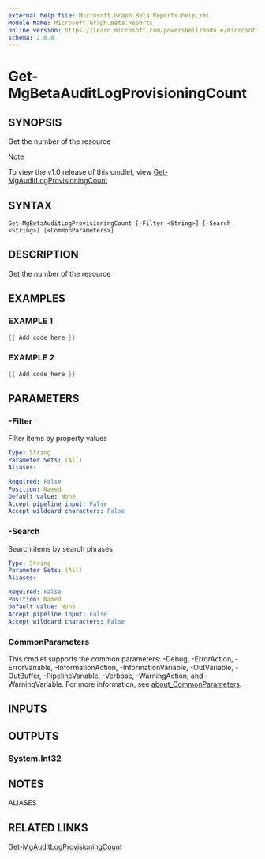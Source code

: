 ```yaml
---
external help file: Microsoft.Graph.Beta.Reports-help.xml
Module Name: Microsoft.Graph.Beta.Reports
online version: https://learn.microsoft.com/powershell/module/microsoft.graph.beta.reports/get-mgbetaauditlogprovisioningcount
schema: 2.0.0
---
```


# Get-MgBetaAuditLogProvisioningCount

## SYNOPSIS
Get the number of the resource

> [!NOTE]
> To view the v1.0 release of this cmdlet, view [Get-MgAuditLogProvisioningCount](/powershell/module/Microsoft.Graph.Reports/Get-MgAuditLogProvisioningCount?view=graph-powershell-v1.0)

## SYNTAX

```
Get-MgBetaAuditLogProvisioningCount [-Filter <String>] [-Search <String>] [<CommonParameters>]
```

## DESCRIPTION
Get the number of the resource

## EXAMPLES

### EXAMPLE 1
```powershell
{{ Add code here }}
```

### EXAMPLE 2
```powershell
{{ Add code here }}
```

## PARAMETERS

### -Filter
Filter items by property values

```yaml
Type: String
Parameter Sets: (All)
Aliases:

Required: False
Position: Named
Default value: None
Accept pipeline input: False
Accept wildcard characters: False
```

### -Search
Search items by search phrases

```yaml
Type: String
Parameter Sets: (All)
Aliases:

Required: False
Position: Named
Default value: None
Accept pipeline input: False
Accept wildcard characters: False
```

### CommonParameters
This cmdlet supports the common parameters: -Debug, -ErrorAction, -ErrorVariable, -InformationAction, -InformationVariable, -OutVariable, -OutBuffer, -PipelineVariable, -Verbose, -WarningAction, and -WarningVariable. For more information, see [about_CommonParameters](http://go.microsoft.com/fwlink/?LinkID=113216).

## INPUTS

## OUTPUTS

### System.Int32
## NOTES

ALIASES

## RELATED LINKS
[Get-MgAuditLogProvisioningCount](/powershell/module/Microsoft.Graph.Reports/Get-MgAuditLogProvisioningCount?view=graph-powershell-v1.0)

